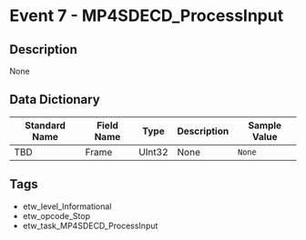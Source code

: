 # Event 7 - MP4SDECD_ProcessInput

## Description
None

## Data Dictionary
|Standard Name|Field Name|Type|Description|Sample Value|
|---|---|---|---|---|
|TBD|Frame|UInt32|None|`None`|

## Tags
* etw_level_Informational
* etw_opcode_Stop
* etw_task_MP4SDECD_ProcessInput